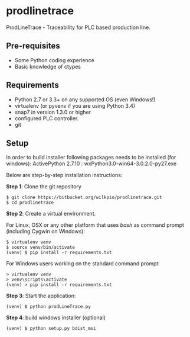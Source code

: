 # prodlinetrace
ProdLineTrace - Traceability for PLC based production line.


Pre-requisites
--------------

- Some Python coding experience
- Basic knowledge of ctypes

Requirements
------------

- Python 2.7 or 3.3+ on any supported OS (even Windows!)
- virtualenv (or pyvenv if you are using Python 3.4)
- snap7 in version 1.3.0 or higher
- configured PLC controller. 
- git

Setup
-----

In order to build installer following packages needs to be installed (for windows):
ActivePython 2.7.10 :
wxPython3.0-win64-3.0.2.0-py27.exe

Below are step-by-step installation instructions:

**Step 1**: Clone the git repository

    $ git clone https://bitbucket.org/wilkpio/prodlinetrace.git
    $ cd prodlinetrace

**Step 2**: Create a virtual environment.

For Linux, OSX or any other platform that uses *bash* as command prompt (including Cygwin on Windows):

    $ virtualenv venv
    $ source venv/bin/activate
    (venv) $ pip install -r requirements.txt

For Windows users working on the standard command prompt:

    > virtualenv venv
    > venv\scripts\activate
    (venv) > pip install -r requirements.txt

**Step 3**: Start the application:

    (venv) $ python prodLineTrace.py
    
**Step 4**: build windows installer (optional)

    (venv) $ python setup.py bdist_msi